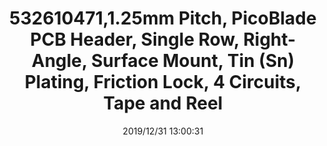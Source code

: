 ﻿---
layout: post 
title: 532610471,1.25mm Pitch, PicoBlade PCB Header, Single Row, Right-Angle, Surface Mount, Tin (Sn) Plating, Friction Lock, 4 Circuits, Tape and Reel
tags: 2.0,90WF
categories: wire-cable
overview: 1.25mm Pitch, PicoBlade PCB Header, Single Row, Right-Angle, Surface Mount, Tin (Sn) Plating, Friction Lock, 4 Circuits, Tape and Reel
series: WF
part_number: 532610471
thumb_img: static/201912/206-thumb-20191231210233.jpg
small_img: static/201912/206-20191231210233.jpg
date: 2019/12/31 13:00:31
---



